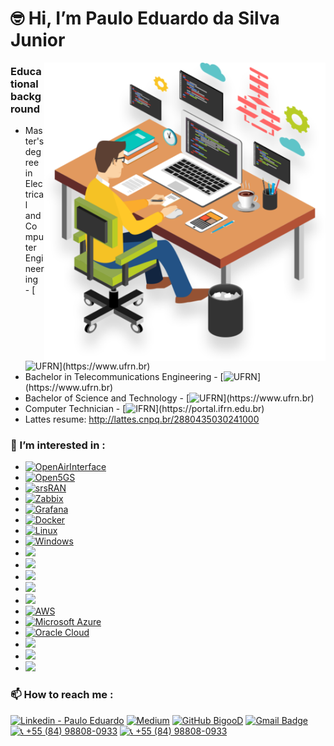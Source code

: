 # :nerd_face: **Hi, I’m  Paulo Eduardo da Silva Junior**

<img src="https://raw.githubusercontent.com/PauloBigooD/Images/refs/heads/main/README_Computer.png" min-width="450px" max-width="450px" width="450px" align="right">

### Educational background
- Master's degree in Electrical and Computer Engineering - [![UFRN](https://img.shields.io/badge/-UFRN-blue?style=plastic&logo=telephone&logoColor=white&link=https://www.ufrn.br/")](https://www.ufrn.br)
- Bachelor in Telecommunications Engineering - [![UFRN](https://img.shields.io/badge/-UFRN-blue?style=plastic&logo=telephone&logoColor=white&link=https://www.ufrn.br/")](https://www.ufrn.br)
- Bachelor of Science and Technology - [![UFRN](https://img.shields.io/badge/-UFRN-blue?style=plastic&logo=telephone&logoColor=white&link=https://www.ufrn.br/")](https://www.ufrn.br)
- Computer Technician - [![IFRN](https://img.shields.io/badge/-IFRN-3ADF00?style=plastic&logo=telephone&logoColor=white&link=https://portal.ifrn.edu.br/")](https://portal.ifrn.edu.br)
- Lattes resume: http://lattes.cnpq.br/2880435030241000
  
### 👀 I’m interested in : 

  - [![OpenAirInterface](https://img.shields.io/badge/OpenAirInterface-119EBD?style=plastic&logoColor=white&logo=wikiquote)](https://github.com/PauloBigooD/OpenAirInterface)
  - [![Open5GS](https://img.shields.io/badge/Open5GS-364FC7?style=plastic&logoColor=white&logo=osano)](https://github.com/PauloBigooD/Open5GS)
  - [![srsRAN](https://img.shields.io/badge/srsRAN-00B2E2?style=plastic&logoColor=white&logo=opencollective)](https://github.com/PauloBigooD/Open5GS/tree/main/srsRAN)
  - [![Zabbix](https://img.shields.io/badge/ZABBIX-FF0000?style=plastic&logo=zotero&logoColor=write)](https://github.com/PauloBigooD/Zabbix)
  - [![Grafana](https://img.shields.io/badge/Grafana-F4FA58?style=plastic&logo=grafana&logoColor=write)](https://github.com/PauloBigooD/Grafana)
  - [![Docker](https://img.shields.io/badge/Docker-2496ED?style=plastic&logo=docker&logoColor=white)](https://github.com/PauloBigooD/Docker)
  - [![Linux](https://img.shields.io/badge/Linux-FCC624?logo=linux&logoColor=black)](#)
  - [![Windows](https://custom-icon-badges.demolab.com/badge/Windows-0078D6?logo=windows11&logoColor=white)](#)
  - <img src="https://img.shields.io/badge/Kubernetes-326DE6?style=plastic&logo=kubernetes&logoColor=white">
  - <img src="https://img.shields.io/badge/Puppet-FFAD19?style=plastic&logo=puppet&logoColor=black">
  - <img src="https://img.shields.io/badge/Ansible-000000?style=plastic&logo=Ansible&logoColor=white">
  - <img src="https://img.shields.io/badge/Terraform-7B42BC?style=plastic&logo=terraform&logoColor=white">
  - <img src="https://img.shields.io/badge/OpenStack-EA2046?style=plastic&logo=openstack&logoColor=white">
  -	[![AWS](https://img.shields.io/badge/AWS-%23FF9900.svg?logo=amazon-web-services&logoColor=white)](#)
  - [![Microsoft Azure](https://custom-icon-badges.demolab.com/badge/Microsoft%20Azure-0089D6?logo=msazure&logoColor=white)](#)
  - [![Oracle Cloud](https://custom-icon-badges.demolab.com/badge/Oracle%20Cloud-F80000?logo=oracle&logoColor=white)](#)
  - <img src="https://img.shields.io/badge/Proxmox-000000?style=plastic&logo=proxmox&logoColor=write">
  - <img src="https://img.shields.io/badge/PowerShell-EFFBFB?style=plastic&logo=powershell&logoColor=write">
  - <img src="https://img.shields.io/badge/Python-14354C?style=plastic&logo=python&logoColor=white">

### 📫 How to reach me : 



[![Linkedin - Paulo Eduardo](https://custom-icon-badges.demolab.com/badge/LinkedIn-0A66C2?logo=linkedin-white&logoColor=fff&link=https://www.linkedin.com/in/paulo-eduardo-5a18b3174)](https://www.linkedin.com/in/paulo-eduardo-5a18b3174)
[![Medium](https://img.shields.io/badge/Medium-%23000000.svg?logo=medium&logoColor=white)](https://medium.com/@paulo.eduardo.093)
[![GitHub BigooD](https://img.shields.io/github/followers/VanessaSwerts?label=PauloBigooD&style=social)](https://github.com/PauloBigooD)
[![Gmail Badge](https://img.shields.io/badge/-paulo.eduardo.093@ufrn.edu.br-424242?style=plastic&labelColor=424242&logo=Gmail&logoColor=write&link=mailto:paulo.eduardo.093@ufrn.edu.br)](mailto:paulo.eduardo.093@ufrn.edu.br)
[![📞 +55 (84) 98808-0933](https://img.shields.io/badge/-%F0%9F%93%9E%20+55%20(84)%2098808%200933-424242?style=plastic&logoColor=white)]()
[![📞 +55 (84) 98808-0933](https://img.shields.io/badge/-WhatsApp%20+55%20(84)%2098808%200933-3ADF00?style=plastic&logo=whatsapp&logoColor=white)]()


<!---

[![card](https://github-readme-stats.vercel.app/api?username=PauloBigooD&theme=tokyonight&show_icons=true)](https://github.com/anuraghazra/github-readme-stats)

PauloBigooD/PauloBigooD is a ✨ special ✨ repository because its `README.md` (this file) appears on your GitHub profile.
You can click the Preview link to take a look at your changes.
--->
